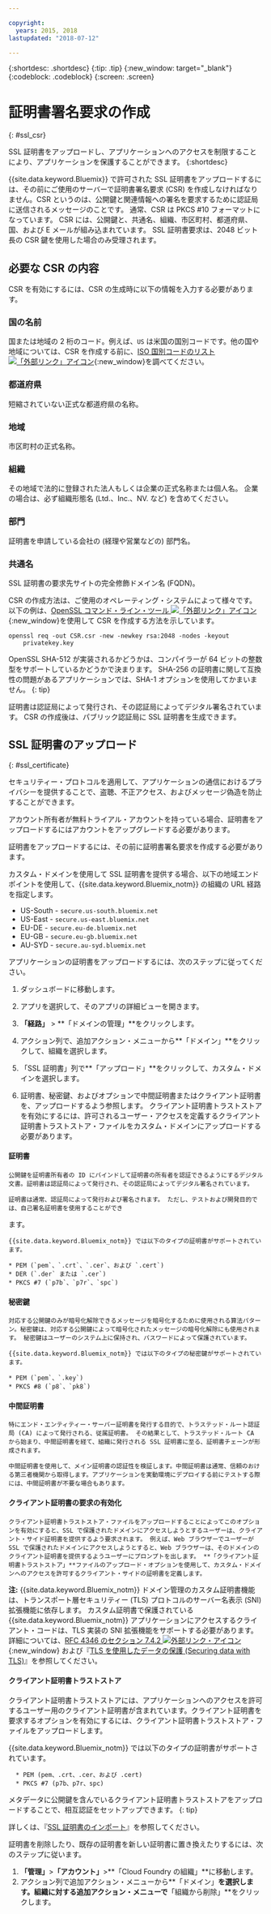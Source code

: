 ```yaml
---

copyright:
  years: 2015, 2018
lastupdated: "2018-07-12"

---
```


{:shortdesc: .shortdesc}
{:tip: .tip}
{:new_window: target="_blank"}
{:codeblock: .codeblock}
{:screen: .screen}

# 証明書署名要求の作成
{: #ssl_csr}

SSL 証明書をアップロードし、アプリケーションへのアクセスを制限することにより、アプリケーションを保護することができます。
{:shortdesc}

{{site.data.keyword.Bluemix}} で許可された SSL 証明書をアップロードするには、その前にご使用のサーバーで証明書署名要求 (CSR) を作成しなければなりません。CSR というのは、公開鍵と関連情報への署名を要求するために認証局に送信されるメッセージのことです。 通常、CSR は PKCS #10 フォーマットになっています。 CSR には、公開鍵と、共通名、組織、市区町村、都道府県、国、および E メールが組み込まれています。 SSL 証明書要求は、2048 ビット長の CSR 鍵を使用した場合のみ受理されます。

## 必要な CSR の内容

CSR を有効にするには、CSR の生成時に以下の情報を入力する必要があります。

### 国の名前

  国または地域の 2 桁のコード。例えば、`US` は米国の国別コードです。他の国や地域については、CSR を作成する前に、[ISO 国別コードのリスト ![「外部リンク」アイコン](../icons/launch-glyph.svg "「外部リンク」アイコン")](https://www.iso.org/obp/ui/#search){:new_window}を調べてください。

### 都道府県

  短縮されていない正式な都道府県の名称。

### 地域

  市区町村の正式名称。

### 組織

  その地域で法的に登録された法人もしくは企業の正式名称または個人名。 企業の場合は、必ず組織形態名 (Ltd.、Inc.、NV. など) を含めてください。

### 部門

  証明書を申請している会社の (経理や営業などの) 部門名。

### 共通名

  SSL 証明書の要求先サイトの完全修飾ドメイン名 (FQDN)。

CSR の作成方法は、ご使用のオペレーティング・システムによって様々です。 以下の例は、[OpenSSL コマンド・ライン・ツール ![「外部リンク」アイコン](../icons/launch-glyph.svg "「外部リンク」アイコン")](http://www.openssl.org/){:new_window}を使用して CSR を作成する方法を示しています。

```
openssl req -out CSR.csr -new -newkey rsa:2048 -nodes -keyout
    privatekey.key
```

OpenSSL SHA-512 が実装されるかどうかは、コンパイラーが 64 ビットの整数型をサポートしているかどうかで決まります。 SHA-256 の証明書に関して互換性の問題があるアプリケーションでは、SHA-1 オプションを使用してかまいません。
{: tip}

証明書は認証局によって発行され、その認証局によってデジタル署名されています。 CSR の作成後は、パブリック認証局に SSL 証明書を生成できます。

## SSL 証明書のアップロード
{: #ssl_certificate}

セキュリティー・プロトコルを適用して、アプリケーションの通信におけるプライバシーを提供することで、盗聴、不正アクセス、およびメッセージ偽造を防止することができます。

アカウント所有者が無料トライアル・アカウントを持っている場合、証明書をアップロードするにはアカウントをアップグレードする必要があります。

証明書をアップロードするには、その前に証明書署名要求を作成する必要があります。

カスタム・ドメインを使用して SSL 証明書を提供する場合、以下の地域エンドポイントを使用して、{{site.data.keyword.Bluemix_notm}} の組織の URL 経路を指定します。

* US-South - `secure.us-south.bluemix.net`
* US-East - `secure.us-east.bluemix.net`
* EU-DE - `secure.eu-de.bluemix.net`
* EU-GB - `secure.eu-gb.bluemix.net`
* AU-SYD - `secure.au-syd.bluemix.net`

アプリケーションの証明書をアップロードするには、次のステップに従ってください。

1. ダッシュボードに移動します。

2. アプリを選択して、そのアプリの詳細ビューを開きます。

3. **「経路」** > **「ドメインの管理」**をクリックします。

4. アクション列で、追加アクション・メニューから**「ドメイン」**をクリックして、組織を選択します。

5. 「SSL 証明書」列で**「アップロード」**をクリックして、カスタム・ドメインを選択します。

6. 証明書、秘密鍵、およびオプションで中間証明書またはクライアント証明書を、アップロードするよう参照します。 クライアント証明書トラストストアを有効にするには、許可されるユーザー・アクセスを定義するクライアント証明書トラストストア・ファイルをカスタム・ドメインにアップロードする必要があります。

  #### 証明書

    公開鍵を証明書所有者の ID にバインドして証明書の所有者を認証できるようにするデジタル文書。証明書は認証局によって発行され、その認証局によってデジタル署名されています。

    証明書は通常、認証局によって発行および署名されます。 ただし、テストおよび開発目的では、自己署名証明書を使用することができ
ます。

    {{site.data.keyword.Bluemix_notm}} では以下のタイプの証明書がサポートされています。

	* PEM (`pem`、`.crt`、`.cer`、および `.cert`)
	* DER (`.der` または `.cer`)
	* PKCS #7 (`p7b`、`p7r`、`spc`)

  #### 秘密鍵

    対応する公開鍵のみが暗号化解除できるメッセージを暗号化するために使用される算法パターン。秘密鍵は、対応する公開鍵によって暗号化されたメッセージの暗号化解除にも使用されます。 秘密鍵はユーザーのシステム上に保持され、パスワードによって保護されています。

    {{site.data.keyword.Bluemix_notm}} では以下のタイプの秘密鍵がサポートされています。

    * PEM (`pem`、`.key`)
    * PKCS #8 (`p8`、`pk8`)

  #### 中間証明書

    特にエンド・エンティティー・サーバー証明書を発行する目的で、トラステッド・ルート認証局 (CA) によって発行される、従属証明書。 その結果として、トラステッド・ルート CA から始まり、中間証明書を経て、組織に発行される SSL 証明書に至る、証明書チェーンが形成されます。

    中間証明書を使用して、メイン証明書の認証性を検証します。中間証明書は通常、信頼のおける第三者機関から取得します。アプリケーションを実動環境にデプロイする前にテストする際には、中間証明書が不要な場合もあります。

  #### クライアント証明書の要求の有効化

    クライアント証明書トラストストア・ファイルをアップロードすることによってこのオプションを有効にすると、SSL で保護されたドメインにアクセスしようとするユーザーは、クライアント・サイド証明書を提供するよう要求されます。 例えば、Web ブラウザーでユーザーが SSL で保護されたドメインにアクセスしようとすると、Web ブラウザーは、そのドメインのクライアント証明書を提供するようユーザーにプロンプトを出します。 **「クライアント証明書トラストストア」**ファイルのアップロード・オプションを使用して、カスタム・ドメインへのアクセスを許可するクライアント・サイドの証明書を定義します。

  **注:** {{site.data.keyword.Bluemix_notm}} ドメイン管理のカスタム証明書機能は、トランスポート層セキュリティー (TLS) プロトコルのサーバー名表示 (SNI) 拡張機能に依存します。 カスタム証明書で保護されている {{site.data.keyword.Bluemix_notm}} アプリケーションにアクセスするクライアント・コードは、TLS 実装の SNI 拡張機能をサポートする必要があります。詳細については、[RFC 4346 のセクション 7.4.2 ![外部リンク・アイコン](../icons/launch-glyph.svg "外部リンク・アイコン")](http://tools.ietf.org/html/rfc4346#section-7.4.2){:new_window} および『[TLS を使用したデータの保護 (Securing data with TLS)](/docs/get-support/appsectls.html)』を参照してください。

  #### クライアント証明書トラストストア

  クライアント証明書トラストストアには、アプリケーションへのアクセスを許可するユーザー用のクライアント証明書が含まれています。クライアント証明書を要求するオプションを有効にするには、クライアント証明書トラストストア・ファイルをアップロードします。

   {{site.data.keyword.Bluemix_notm}} では以下のタイプの証明書がサポートされています。

      * PEM (pem、.crt、.cer、および .cert)
      * PKCS #7 (p7b、p7r、spc)

  メタデータに公開鍵を含んでいるクライアント証明書トラストストアをアップロードすることで、相互認証をセットアップできます。
  {: tip}

詳しくは、『[SSL 証明書のインポート](/docs/infrastructure/ssl-certificates/import-ssl-certificate.html#import-an-ssl-certificate)』を参照してください。

証明書を削除したり、既存の証明書を新しい証明書に置き換えたりするには、次のステップに従います。

1. **「管理」**>**「アカウント」**>**「Cloud Foundry の組織」**に移動します。
2. アクション列で追加アクション・メニューから**「ドメイン」**を選択します。組織に対する追加アクション・メニューで**「組織から削除」**をクリックします。
